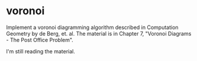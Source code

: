 # voronoi
Implement a voronoi diagramming algorithm described in Computation Geometry by de Berg, et. al.
The material is in Chapter 7, "Voronoi Diagrams - The Post Office Problem".

I'm still reading the material.
